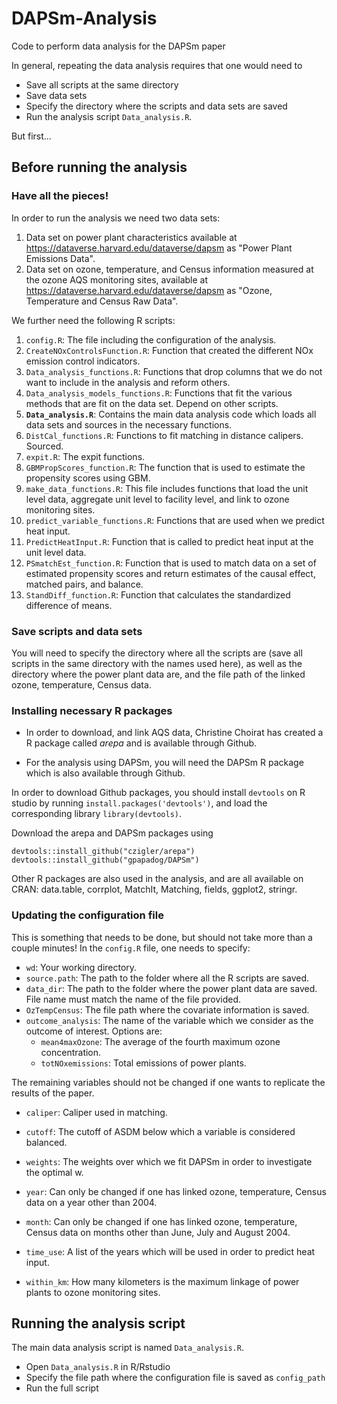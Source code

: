 # DAPSm-Analysis
Code to perform data analysis for the DAPSm paper

In general, repeating the data analysis requires that one would need to 

- Save all scripts at the same directory
- Save data sets
- Specify the directory where the scripts and data sets are saved
- Run the analysis script ```Data_analysis.R```.

But first...


## Before running the analysis

### Have all the pieces!

In order to run the analysis we need two data sets:

1. Data set on power plant characteristics available at https://dataverse.harvard.edu/dataverse/dapsm as "Power Plant Emissions Data".
2. Data set on ozone, temperature, and Census information measured at the ozone AQS monitoring sites, available at https://dataverse.harvard.edu/dataverse/dapsm as "Ozone, Temperature and Census Raw Data".

We further need the following R scripts:

1. ```config.R```: The file including the configuration of the analysis.
1. ```CreateNOxControlsFunction.R```: Function that created the different NOx emission control indicators.
1. ```Data_analysis_functions.R```: Functions that drop columns that we do not want to include in the analysis and reform others.
1. ```Data_analysis_models_functions.R```: Functions that fit the various methods that are fit on the data set. Depend on other scripts.
1. **```Data_analysis.R```**: Contains the main data analysis code which loads all data sets and sources in the necessary functions.
1. ```DistCal_functions.R```: Functions to fit matching in distance calipers. Sourced.
1. ```expit.R```: The expit functions.
1. ```GBMPropScores_function.R```: The function that is used to estimate the propensity scores using GBM.
1. ```make_data_functions.R```: This file includes functions that load the unit level data, aggregate unit level to facility level, and link to ozone monitoring sites.
1. ```predict_variable_functions.R```: Functions that are used when we predict heat input.
1. ```PredictHeatInput.R```: Function that is called to predict heat input at the unit level data.
1. ```PSmatchEst_function.R```: Function that is used to match data on a set of estimated propensity scores and return estimates of the causal effect, matched pairs, and balance.
1. ```StandDiff_function.R```: Function that calculates the standardized difference of means.


### Save scripts and data sets

You will need to specify the directory where all the scripts are (save all scripts in the same directory with the names used here), as well as the directory where the power plant data are, and the file path of the linked ozone, temperature, Census data.

### Installing necessary R packages

- In order to download, and link AQS data, Christine Choirat has created a R package called *arepa* and is available through Github.

- For the analysis using DAPSm, you will need the DAPSm R package which is also available through Github.

In order to download Github packages, you should install ```devtools``` on R studio by running ```install.packages('devtools')```, and load the corresponding library ```library(devtools)```.

Download the arepa and DAPSm packages using

```
devtools::install_github("czigler/arepa")
devtools::install_github("gpapadog/DAPSm")
```

Other R packages are also used in the analysis, and are all available on CRAN:
data.table, corrplot, MatchIt, Matching, fields, ggplot2, stringr.


### Updating the configuration file

This is something that needs to be done, but should not take more than a couple minutes! In the ```config.R``` file, one needs to specify:

- ```wd```: Your working directory.
- ```source.path```: The path to the folder where all the R scripts are saved.
- ```data_dir```: The path to the folder where the power plant data are saved. File name must match the name of the file provided.
- ```OzTempCensus```: The file path where the covariate information is saved.
- ```outcome_analysis```: The name of the variable which we consider as the outcome of interest. Options are:
    - ```mean4maxOzone```: The average of the fourth maximum ozone concentration.
    - ```totNOxemissions```: Total emissions of power plants.

The remaining variables should not be changed if one wants to replicate the results of the paper.

- ```caliper```: Caliper used in matching.
- ```cutoff```: The cutoff of ASDM below which a variable is considered balanced.
- ```weights```: The weights over which we fit DAPSm in order to investigate the optimal w.

- ```year```: Can only be changed if one has linked ozone, temperature, Census data on a year other than 2004.
- ```month```: Can only be changed if one has linked ozone, temperature, Census data on months other than June, July and August 2004.
- ```time_use```: A list of the years which will be used in order to predict heat input.
- ```within_km```: How many kilometers is the maximum linkage of power plants to ozone monitoring sites.


## Running the analysis script
The main data analysis script is named ```Data_analysis.R```.

- Open ```Data_analysis.R``` in R/Rstudio
- Specify the file path where the configuration file is saved as ```config_path```
- Run the full script
